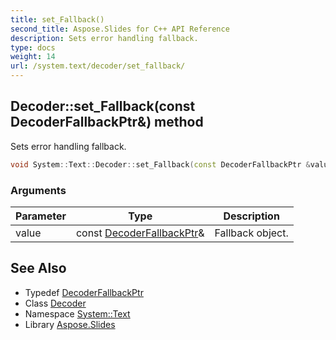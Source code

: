```yaml
---
title: set_Fallback()
second_title: Aspose.Slides for C++ API Reference
description: Sets error handling fallback.
type: docs
weight: 14
url: /system.text/decoder/set_fallback/
---
```

## Decoder::set_Fallback(const DecoderFallbackPtr\&) method


Sets error handling fallback.

```cpp
void System::Text::Decoder::set_Fallback(const DecoderFallbackPtr &value)
```


### Arguments

| Parameter | Type | Description |
| --- | --- | --- |
| value | const [DecoderFallbackPtr](../../../system/decoderfallbackptr/)\& | Fallback object. |

## See Also

* Typedef [DecoderFallbackPtr](../../../system/decoderfallbackptr/)
* Class [Decoder](../)
* Namespace [System::Text](../../)
* Library [Aspose.Slides](../../../)